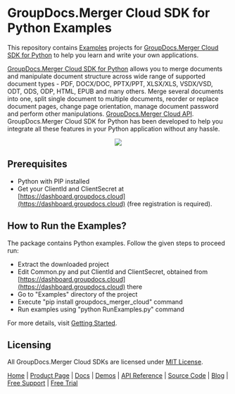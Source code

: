 # GroupDocs.Merger Cloud SDK for Python Examples

This repository contains [Examples](Examples) projects for [GroupDocs.Merger Cloud SDK for Python](https://github.com/groupdocs-merger-cloud/groupdocs-merger-cloud-python) to help you learn and write your own applications.

[GroupDocs.Merger Cloud SDK for Python](https://products.groupdocs.cloud/merger/python) allows you to merge documents and manipulate document structure across wide range of supported document types - PDF, DOCX/DOC, PPTX/PPT, XLSX/XLS, VSDX/VSD, ODT, ODS, ODP, HTML, EPUB and many others. Merge several documents into one, split single document to multiple documents, reorder or replace document pages, change page orientation, manage document password and perform other manipulations.
[GroupDocs.Merger Cloud API](https://products.groupdocs.cloud/merger). GroupDocs.Merger Cloud SDK for Python has been developed to help you integrate all these features in your Python application without any hassle.

<p align="center">
  <a title="Download complete GroupDocs.Merger Cloud SDK Python Example source code" href="https://github.com/groupdocs-merger-cloud/groupdocs-merger-cloud-python-samples/archive/master.zip">
 <img src="https://raw.github.com/AsposeExamples/java-examples-dashboard/master/images/downloadZip-Button-Large.png" />
  </a>
</p>

## Prerequisites

+ Python with PIP installed
+ Get your ClientId and ClientSecret at [https://dashboard.groupdocs.cloud](https://dashboard.groupdocs.cloud) (free registration is required).

## How to Run the Examples?

The package contains Python examples. Follow the given steps to proceed run:

+ Extract the downloaded project
+ Edit Common.py and put ClientId and ClientSecret, obtained from [https://dashboard.groupdocs.cloud](https://dashboard.groupdocs.cloud) there
+ Go to "Examples" directory of the project
+ Execute "pip install groupdocs_merger_cloud" command
+ Run examples using "python RunExamples.py" command

For more details, visit  [Getting Started](https://docs.groupdocs.cloud/merger/getting-started/).

## Licensing

All GroupDocs.Merger Cloud SDKs are licensed under [MIT License](LICENSE).

[Home](https://www.groupdocs.cloud/) | [Product Page](https://products.groupdocs.cloud/merger/python) | [Docs](https://docs.groupdocs.cloud/merger/) | [Demos](https://products.groupdocs.app/merger/family) | [API Reference](https://apireference.groupdocs.cloud/merger/) | [Source Code](https://github.com/groupdocs-merger-cloud/groupdocs-merger-cloud-python) | [Blog](https://blog.groupdocs.cloud/category/merger/) | [Free Support](https://forum.groupdocs.cloud/c/merger) | [Free Trial](https://purchase.groupdocs.cloud/trial)
